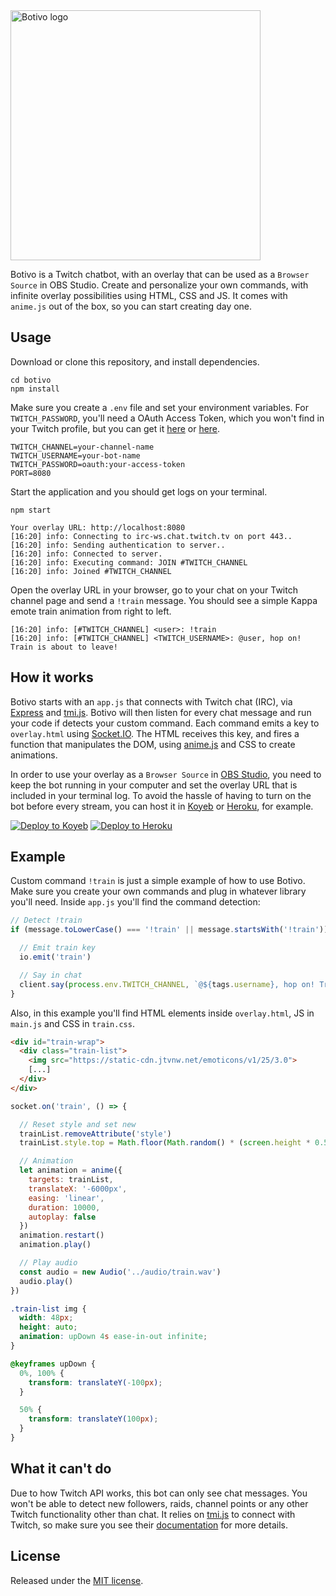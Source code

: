 <img src="https://github.com/podrivo/botivo/assets/546221/217e12ad-10ab-438a-8828-0ef7bcca89ce" width="400" alt="Botivo logo">

Botivo is a Twitch chatbot, with an overlay that can be used as a `Browser Source` in OBS Studio. Create and personalize your own commands, with infinite overlay possibilities using HTML, CSS and JS. It comes with `anime.js` out of the box, so you can start creating day one.

Usage
---
Download or clone this repository, and install dependencies.
```shell
cd botivo
npm install
```

Make sure you create a `.env` file and set your environment variables. For `TWITCH_PASSWORD`, you'll need a OAuth Access Token, which you won't find in your Twitch profile, but you can get it [here](https://twitchapps.com/tmi/) or [here](https://twitchtokengenerator.com/).
```dotenv
TWITCH_CHANNEL=your-channel-name
TWITCH_USERNAME=your-bot-name
TWITCH_PASSWORD=oauth:your-access-token
PORT=8080
```

Start the application and you should get logs on your terminal.
```shell
npm start
```
```shell
Your overlay URL: http://localhost:8080
[16:20] info: Connecting to irc-ws.chat.twitch.tv on port 443..
[16:20] info: Sending authentication to server..
[16:20] info: Connected to server.
[16:20] info: Executing command: JOIN #TWITCH_CHANNEL
[16:20] info: Joined #TWITCH_CHANNEL
```

Open the overlay URL in your browser, go to your chat on your Twitch channel page and send a `!train` message. You should see a simple Kappa emote train animation from right to left.
```shell
[16:20] info: [#TWITCH_CHANNEL] <user>: !train
[16:20] info: [#TWITCH_CHANNEL] <TWITCH_USERNAME>: @user, hop on! Train is about to leave!
```

How it works
---
Botivo starts with an `app.js` that connects with Twitch chat (IRC), via [Express](https://expressjs.com/) and [tmi.js](https://tmijs.com/). Botivo will then listen for every chat message and run your code if detects your custom command. Each command emits a key to `overlay.html` using [Socket.IO](https://socket.io/). The HTML receives this key, and fires a function that manipulates the DOM, using [anime.js](https://animejs.com/) and CSS to create animations.

In order to use your overlay as a `Browser Source` in [OBS Studio](https://obsproject.com/), you need to keep the bot running in your computer and set the overlay URL that is included in your terminal log. To avoid the hassle of having to turn on the bot before every stream, you can host it in [Koyeb](https://koyeb.com/) or [Heroku](heroku.com), for example.

[![Deploy to Koyeb](https://www.koyeb.com/static/images/deploy/button.svg)](https://app.koyeb.com/deploy?...)
[![Deploy to Heroku](https://www.herokucdn.com/deploy/button.svg)](https://heroku.com/deploy)

Example
---
Custom command `!train` is just a simple example of how to use Botivo. Make sure you create your own commands and plug in whatever library you'll need. Inside `app.js` you'll find the command detection:
```js
// Detect !train
if (message.toLowerCase() === '!train' || message.startsWith('!train')) {

  // Emit train key
  io.emit('train')

  // Say in chat
  client.say(process.env.TWITCH_CHANNEL, `@${tags.username}, hop on! Train is about to leave!`)
}
```

Also, in this example you'll find HTML elements inside `overlay.html`, JS in `main.js` and CSS in `train.css`.
```html
<div id="train-wrap">
  <div class="train-list">
    <img src="https://static-cdn.jtvnw.net/emoticons/v1/25/3.0">
    [...]
  </div>
</div>
```
```js
socket.on('train', () => {

  // Reset style and set new
  trainList.removeAttribute('style')
  trainList.style.top = Math.floor(Math.random() * (screen.height * 0.5)) + 'px'

  // Animation
  let animation = anime({
    targets: trainList,
    translateX: '-6000px',
    easing: 'linear',
    duration: 10000,
    autoplay: false
  })
  animation.restart()
  animation.play()

  // Play audio
  const audio = new Audio('../audio/train.wav')
  audio.play()
})
```
```css
.train-list img {
  width: 48px;
  height: auto;
  animation: upDown 4s ease-in-out infinite;
}

@keyframes upDown {
  0%, 100% {
    transform: translateY(-100px);
  }

  50% {
    transform: translateY(100px);
  }
}
```

What it can't do
---
Due to how Twitch API works, this bot can only see chat messages. You won't be able to detect new followers, raids, channel points or any other Twitch functionality other than chat. It relies on [tmi.js](https://tmijs.com/) to connect with Twitch, so make sure you see their [documentation](https://tmijs.com/#guide) for more details.

License
---
Released under the [MIT license](LICENSE).